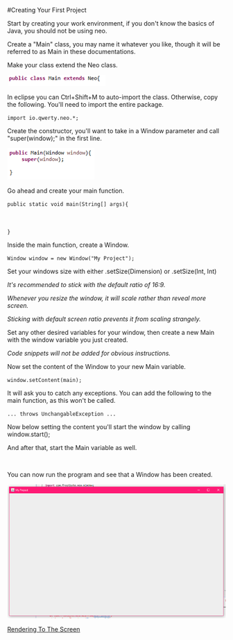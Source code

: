 #Creating Your First Project

Start by creating your work environment, if you don't know the basics of Java, you should not be using neo.

Create a "Main" class, you may name it whatever you like, though it will be referred to as Main in these documentations.

Make your class extend the Neo class.

![Screenshot](https://raw.githubusercontent.com/JediBurrell/neo/master/documentation/images/extends_neo.PNG)

In eclipse you can Ctrl+Shift+M to auto-import the class. Otherwise, copy the following. You'll need to import the entire package.

    import io.qwerty.neo.*;

Create the constructor, you'll want to take in a Window parameter and call "super(window);" in the first line.

![Screenshot](https://raw.githubusercontent.com/JediBurrell/neo/master/documentation/images/constructor.PNG)

Go ahead and create your main function.

	public static void main(String[] args){
	
		
	
	}

Inside the main function, create a Window.

    Window window = new Window("My Project");

Set your windows size with either .setSize(Dimension) or .setSize(Int, Int)

_It's recommended to stick with the default ratio of 16:9._

_Whenever you resize the window, it will scale rather than reveal more screen._

_Sticking with default screen ratio prevents it from scaling strangely._

Set any other desired variables for your window, then create a new Main with the window variable you just created.

_Code snippets will not be added for obvious instructions._

Now set the content of the Window to your new Main variable.

    window.setContent(main);

It will ask you to catch any exceptions. You can add the following to the main function, as this won't be called.

    ... throws UnchangableException ...

Now below setting the content you'll start the window by calling window.start();

And after that, start the Main variable as well.

&nbsp;

You can now run the program and see that a Window has been created.

![Screenshot](https://raw.githubusercontent.com/JediBurrell/neo/master/documentation/images/a_window.PNG)

[Rendering To The Screen](https://github.com/JediBurrell/neo/blob/master/documentation/rendering_to_the_screen.md)
